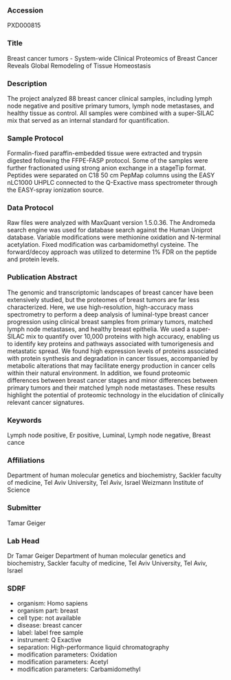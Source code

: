 ### Accession
PXD000815

### Title
Breast cancer tumors -  System-wide Clinical Proteomics of Breast Cancer Reveals Global Remodeling of Tissue Homeostasis

### Description
The project analyzed 88 breast cancer clinical samples, including lymph node negative and positive primary tumors, lymph node metastases, and healthy tissue as control. All samples were combined with a super-SILAC mix that served as an internal standard for quantification.

### Sample Protocol
Formalin-fixed paraffin-embedded tissue were extracted and trypsin digested following the FFPE-FASP protocol. Some of the samples were further fractionated using strong anion exchange in a stageTip format. Peptides were separated on C18 50 cm PepMap columns using the EASY nLC1000 UHPLC connected to the Q-Exactive mass spectrometer through the EASY-spray ionization source.

### Data Protocol
Raw files were analyzed with MaxQuant version 1.5.0.36. The Andromeda search engine was used for database search against the Human Uniprot database. Variable modifications were methionine oxidation and N-terminal acetylation. Fixed modification was carbamidomethyl cysteine. The forward/decoy approach was utilized to determine 1% FDR on the peptide and protein levels.

### Publication Abstract
The genomic and transcriptomic landscapes of breast cancer have been extensively studied, but the proteomes of breast tumors are far less characterized. Here, we use high-resolution, high-accuracy mass spectrometry to perform a deep analysis of luminal-type breast cancer progression using clinical breast samples from primary tumors, matched lymph node metastases, and healthy breast epithelia. We used a super-SILAC mix to quantify over 10,000 proteins with high accuracy, enabling us to identify key proteins and pathways associated with tumorigenesis and metastatic spread. We found high expression levels of proteins associated with protein synthesis and degradation in cancer tissues, accompanied by metabolic alterations that may facilitate energy production in cancer cells within their natural environment. In addition, we found proteomic differences between breast cancer stages and minor differences between primary tumors and their matched lymph node metastases. These results highlight the potential of proteomic technology in the elucidation of clinically relevant cancer signatures.

### Keywords
Lymph node positive, Er positive, Luminal, Lymph node negative, Breast cance

### Affiliations
Department of human molecular genetics and biochemistry, Sackler faculty of medicine, Tel Aviv University, Tel Aviv, Israel
Weizmann Institute of Science

### Submitter
Tamar Geiger

### Lab Head
Dr Tamar Geiger
Department of human molecular genetics and biochemistry, Sackler faculty of medicine, Tel Aviv University, Tel Aviv, Israel


### SDRF
- organism: Homo sapiens
- organism part: breast
- cell type: not available
- disease: breast cancer
- label: label free sample
- instrument: Q Exactive
- separation: High-performance liquid chromatography
- modification parameters: Oxidation
- modification parameters: Acetyl
- modification parameters: Carbamidomethyl

